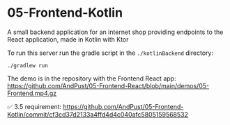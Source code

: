# 05-Frontend-Kotlin
A small backend application for an internet shop providing endpoints to the React application, made in Kotlin with Ktor

To run this server run the gradle script in the `./kotlinBackend` directory:

`./gradlew run`

The demo is in the repository with the Frontend React app: https://github.com/AndPust/05-Frontend-React/blob/main/demos/05-Frontend.mp4.gz

✅ 3.5 requirement: https://github.com/AndPust/05-Frontend-Kotlin/commit/cf3cd37d2133a4ffd4d4c040afc5805159568532
